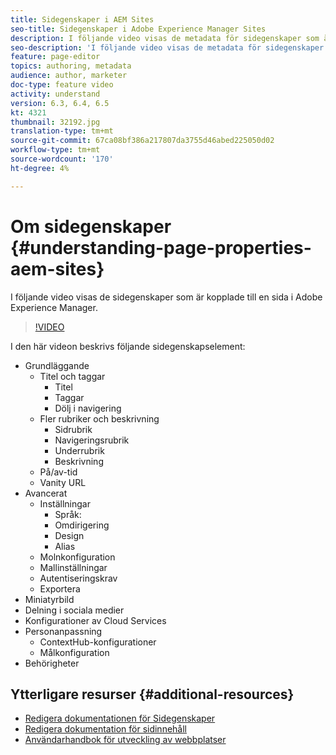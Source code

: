 ```yaml
---
title: Sidegenskaper i AEM Sites
seo-title: Sidegenskaper i Adobe Experience Manager Sites
description: I följande video visas de metadata för sidegenskaper som är kopplade till en sida i Adobe Experience Manager.
seo-description: 'I följande video visas de metadata för sidegenskaper som är kopplade till en sida i Adobe Experience Manager. '
feature: page-editor
topics: authoring, metadata
audience: author, marketer
doc-type: feature video
activity: understand
version: 6.3, 6.4, 6.5
kt: 4321
thumbnail: 32192.jpg
translation-type: tm+mt
source-git-commit: 67ca08bf386a217807da3755d46abed225050d02
workflow-type: tm+mt
source-wordcount: '170'
ht-degree: 4%

---
```



# Om sidegenskaper {#understanding-page-properties-aem-sites}

I följande video visas de sidegenskaper som är kopplade till en sida i Adobe Experience Manager.

>[!VIDEO](https://video.tv.adobe.com/v/32192?quality=12&learn=on)

I den här videon beskrivs följande sidegenskapselement:

* Grundläggande
   * Titel och taggar
      * Titel
      * Taggar
      * Dölj i navigering
   * Fler rubriker och beskrivning
      * Sidrubrik
      * Navigeringsrubrik
      * Underrubrik
      * Beskrivning
   * På/av-tid
   * Vanity URL
* Avancerat
   * Inställningar
      * Språk:
      * Omdirigering
      * Design
      * Alias
   * Molnkonfiguration
   * Mallinställningar
   * Autentiseringskrav
   * Exportera
* Miniatyrbild
* Delning i sociala medier
* Konfigurationer av Cloud Services
* Personanpassning
   * ContextHub-konfigurationer
   * Målkonfiguration
* Behörigheter

## Ytterligare resurser {#additional-resources}

* [Redigera dokumentationen för Sidegenskaper](https://docs.adobe.com/content/help/en/experience-manager-65/authoring/authoring/editing-page-properties.html)
* [Redigera dokumentation för sidinnehåll](https://docs.adobe.com/content/help/en/experience-manager-65/authoring/authoring/editing-content.html)
* [Användarhandbok för utveckling av webbplatser](https://docs.adobe.com/content/help/en/experience-manager-65/authoring/home.html?topic=/experience-manager/6-5/sites/authoring/morehelp/page-authoring.ug.js)
